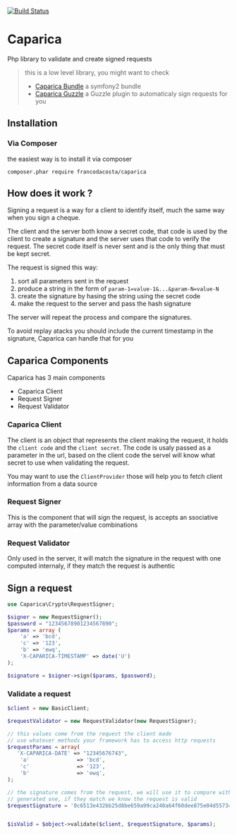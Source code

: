 
[![Build Status](https://travis-ci.org/francodacosta/caparica.png?branch=master)](https://travis-ci.org/francodacosta/caparica)
# Caparica

Php library to validate and create signed requests



> this is a low level library, you might want to check
>   * [Caparica Bundle](https://github.com/francodacosta/caparica-bundle) a symfony2 bundle
>   * [Caparica Guzzle](https://github.com/francodacosta/caparica-guzzle) a Guzzle plugin to automaticaly sign requests for you


## Installation


### Via Composer

the easiest way is to install it via composer

```composer.phar require francodacosta/caparica```

## How does it work ?
Signing a request is a way for a client to identify itself, much the same way when you sign a cheque.

The client and the server both know a secret code, that code is used by the client to create a signature and the server uses that code to verify the request. The secret code itself is never sent and is the only thing that must be kept secret.

The request is signed this way:
  1. sort all parameters sent in the request
  2. produce a string in the form of ```param-1=value-1&...&param-N=value-N```
  3. create the signature by hasing the string using the secret code
  4. make the request to the server and pass the hash signature

The server will repeat the process and compare the signatures.

To avoid replay atacks you should include the current timestamp in the signature, Caparica can handle that for you

## Caparica Components
Caparica has 3 main components

  * Caparica Client
  * Request Signer
  * Request Validator

### Caparica Client
The client is an object that represents the client making the request, it holds the ```client code``` and the ```client secret```.
The code is usaly passed as a parameter in the url, based on the client code the servel will know what secret to use when validating the request.

You may want to use the ```ClientProvider``` those will help you to fetch client information from a data source

### Request Signer
This is the component that will sign the request, is accepts an ssociative array with the parameter/value combinations

### Request Validator
Only used in the server, it will match the signature in the request with one computed internaly, if they match the request is authentic

## Sign a request

```php
use Caparica\Crypto\RequestSigner;

$signer = new RequestSigner();
$password = "12345678901234567890";
$params = array (
    'a' => 'bcd',
    'c' => '123',
    'b' => 'ewq',
    'X-CAPARICA-TIMESTAMP' => date('U')
);

$signature = $signer->sign($params, $password);

```

### Validate a request
```php
$client = new BasicClient;

$requestValidator = new RequestValidator(new RequestSigner);

// this values come from the request the client made
// use whatever methods your framework has to access http requests
$requestParams = array(
   'X-CAPARICA-DATE' => "12345676743",
    'a'               => 'bcd',
    'c'               => '123',
    'b'               => 'ewq',
);

// the signature comes from the request, we will use it to compare with the server
// generated one, if they match we know the request is valid
$requestSignature = '0c6513e432bb25d8be659a99ca240a64f60dee875e04d557341a677bfe08a1bf';


$isValid = $object->validate($client, $requestSignature, $params);


```

